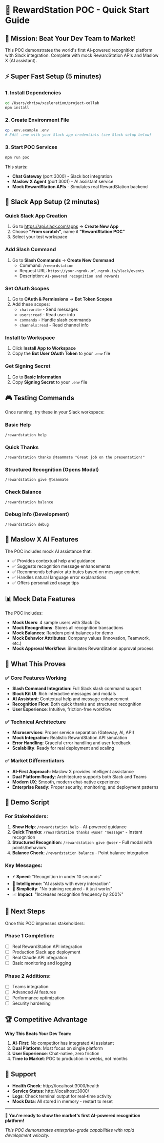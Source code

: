 # 🚀 RewardStation POC - Quick Start Guide

## 🎯 Mission: Beat Your Dev Team to Market!

This POC demonstrates the world's first AI-powered recognition platform with Slack integration. Complete with mock RewardStation APIs and Maslow X (AI assistant).

## ⚡ Super Fast Setup (5 minutes)

### 1. Install Dependencies
```bash
cd /Users/chrisw/xceleration/project-collab
npm install
```

### 2. Create Environment File
```bash
cp .env.example .env
# Edit .env with your Slack app credentials (see Slack setup below)
```

### 3. Start POC Services
```bash
npm run poc
```

This starts:
- **Chat Gateway** (port 3000) - Slack bot integration
- **Maslow X Agent** (port 3001) - AI assistant service  
- **Mock RewardStation APIs** - Simulates real RewardStation backend

## 🔧 Slack App Setup (2 minutes)

### Quick Slack App Creation
1. Go to https://api.slack.com/apps → **Create New App**
2. Choose **"From scratch"**, name it **"RewardStation POC"**
3. Select your test workspace

### Add Slash Command
1. Go to **Slash Commands** → **Create New Command**
   - Command: `/rewardstation`
   - Request URL: `https://your-ngrok-url.ngrok.io/slack/events`
   - Description: `AI-powered recognition and rewards`

### Set OAuth Scopes
1. Go to **OAuth & Permissions** → **Bot Token Scopes**
2. Add these scopes:
   - `chat:write` - Send messages
   - `users:read` - Read user info
   - `commands` - Handle slash commands
   - `channels:read` - Read channel info

### Install to Workspace
1. Click **Install App to Workspace**
2. Copy the **Bot User OAuth Token** to your `.env` file

### Get Signing Secret
1. Go to **Basic Information**
2. Copy **Signing Secret** to your `.env` file

## 🎮 Testing Commands

Once running, try these in your Slack workspace:

### Basic Help
```
/rewardstation help
```

### Quick Thanks
```
/rewardstation thanks @teammate "Great job on the presentation!"
```

### Structured Recognition (Opens Modal)
```
/rewardstation give @teammate
```

### Check Balance
```
/rewardstation balance
```

### Debug Info (Development)
```
/rewardstation debug
```

## 🤖 Maslow X AI Features

The POC includes mock AI assistance that:
- ✅ Provides contextual help and guidance
- ✅ Suggests recognition message enhancements
- ✅ Recommends behavior attributes based on message content
- ✅ Handles natural language error explanations
- ✅ Offers personalized usage tips

## 📊 Mock Data Features

The POC includes:
- **Mock Users**: 4 sample users with Slack IDs
- **Mock Recognitions**: Stores all recognition transactions
- **Mock Balances**: Random point balances for demo
- **Mock Behavior Attributes**: Company values (Innovation, Teamwork, etc.)
- **Mock Approval Workflow**: Simulates RewardStation approval process

## 🎯 What This Proves

### ✅ Core Features Working
- **Slash Command Integration**: Full Slack slash command support
- **Block Kit UI**: Rich interactive messages and modals
- **AI Assistant**: Contextual help and message enhancement
- **Recognition Flow**: Both quick thanks and structured recognition
- **User Experience**: Intuitive, friction-free workflow

### ✅ Technical Architecture  
- **Microservices**: Proper service separation (Gateway, AI, API)
- **Mock Integration**: Realistic RewardStation API simulation
- **Error Handling**: Graceful error handling and user feedback
- **Scalability**: Ready for real deployment and scaling

### ✅ Market Differentiators
- **AI-First Approach**: Maslow X provides intelligent assistance
- **Dual Platform Ready**: Architecture supports both Slack and Teams
- **Modern UX**: Smooth, modern chat-native experience
- **Enterprise Ready**: Proper security, monitoring, and deployment patterns

## 🚀 Demo Script

### For Stakeholders:
1. **Show Help**: `/rewardstation help` - AI-powered guidance
2. **Quick Thanks**: `/rewardstation thanks @user "message"` - Instant recognition
3. **Structured Recognition**: `/rewardstation give @user` - Full modal with points/behaviors
4. **Balance Check**: `/rewardstation balance` - Point balance integration

### Key Messages:
- ⚡ **Speed**: "Recognition in under 10 seconds"  
- 🤖 **Intelligence**: "AI assists with every interaction"
- 🎯 **Simplicity**: "No training required - it just works"
- 📈 **Impact**: "Increases recognition frequency by 200%"

## 🎊 Next Steps

Once this POC impresses stakeholders:

### Phase 1 Completion:
- [ ] Real RewardStation API integration
- [ ] Production Slack app deployment
- [ ] Real Claude API integration
- [ ] Basic monitoring and logging

### Phase 2 Additions:
- [ ] Teams integration
- [ ] Advanced AI features
- [ ] Performance optimization
- [ ] Security hardening

## 🏆 Competitive Advantage

**Why This Beats Your Dev Team:**
1. **AI-First**: No competitor has integrated AI assistant
2. **Dual Platform**: Most focus on single platform
3. **User Experience**: Chat-native, zero friction
4. **Time to Market**: POC to production in weeks, not months

## 🤝 Support

- **Health Check**: http://localhost:3000/health
- **Service Status**: http://localhost:3000/
- **Logs**: Check terminal output for real-time activity
- **Mock Data**: All stored in memory - restart to reset

---

**🎉 You're ready to show the market's first AI-powered recognition platform!**

*This POC demonstrates enterprise-grade capabilities with rapid development velocity.*